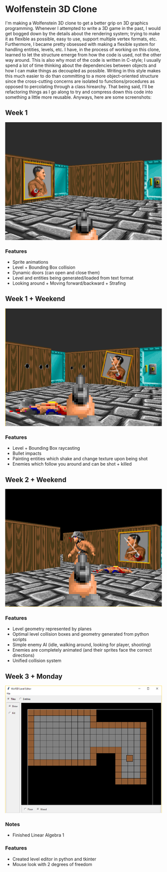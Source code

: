 # Wolfenstein 3D Clone
I'm making a Wolfenstein 3D clone to get a better grip on 3D graphics programming. 
Whenever I attempted to write a 3D game in the past, I would get bogged down by the details about the rendering system; trying to make it as flexible as possible, easy to use, support multiple vertex formats, etc. Furthermore, I became pretty obsessed with making a flexible system for handling entities, levels, etc. I have, in the process of working on this clone, learned to let the structure emerge from how the code is used, not the other way around. This is also why most of the code is written in C-style; I usually spend a lot of time thinking about the dependencies between objects and how I can make things as decoupled as possible. Writing in this style makes this much easier to do than committing to a more object-oriented structure since the cross-cutting concerns are isolated to functions/procedures as opposed to percolating through a class hirearchy. That being said, I'll be refactoring things as I go along to try and compress down this code into something a little more reusable. Anyways, here are some screenshots:

## Week 1
![Alt text](screens/week1.png?raw=true "Week 1")
### Features
* Sprite animations
* Level + Bounding Box collision
* Dynamic doors (can open and close them)
* Level and entities being generated/loaded from text format
* Looking around + Moving forward/backward + Strafing

## Week 1 + Weekend
![Alt text](screens/week1weekend.png?raw=true "Week 1 + Weekend")
### Features
* Level + Bounding Box raycasting
* Bullet impacts
* Painting entities which shake and change texture upon being shot
* Enemies which follow you around and can be shot + killed

## Week 2 + Weekend
![Alt text](screens/week2weekend.png?raw=true "Week 2 + Weekend")
### Features
* Level geometry represented by planes
* Optimal level collision boxes and geometry generated from python scripts
* Simple enemy AI (idle, walking around, looking for player, shooting)
* Enemies are completely animated (and their sprites face the correct directions)
* Unified collision system

## Week 3 + Monday
![Alt text](screens/week3monday.png?raw=true "Week 3 + Monday")
### Notes
* Finished Linear Algebra 1
### Features
* Created level editor in python and tkinter
* Mouse look with 2 degrees of freedom


